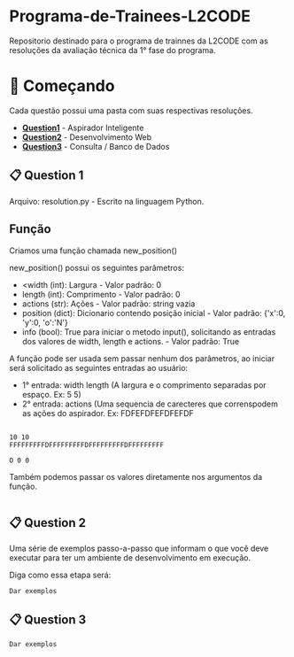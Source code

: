 # Programa-de-Trainees-L2CODE

Repositorio destinado para o programa de trainnes da L2CODE com as resoluções da avaliação técnica da 1° fase do programa.


# 🚀 Começando

Cada questão possui uma pasta com suas respectivas resoluções.

- **[Question1](#-question-1)** - Aspirador Inteligente
- **[Question2](#-question-2)** - Desenvolvimento Web
- **[Question3](#-question-3)** - Consulta / Banco de Dados


📋 Question 1
------------

Arquivo: resolution.py - Escrito na linguagem Python.

Função
------------
Criamos uma função chamada new_position()

new_position() possui os seguintes parâmetros:
- <width (int): Largura - Valor padrão: 0
- length (int): Comprimento - Valor padrão: 0
- actions (str): Ações - Valor padrão: string vazia
- position (dict): Dicionario contendo posição inicial - Valor padrão: {'x':0, 'y':0, 'o':'N'}
- info (bool): True para iniciar o metodo input(), solicitando as entradas dos valores de width, length e actions. - Valor padrão: True

A função pode ser usada sem passar nenhum dos parâmetros, ao iniciar será solicitado as seguintes entradas ao usuário:
- 1° entrada: width length (A largura e o comprimento separadas por espaço. Ex: 5 5)
- 2° entrada: actions (Uma sequencia de carecteres que correnspodem as ações do aspirador. Ex: FDFEFDFEFDFEFDF
```new_position()
```
```#input
10 10
FFFFFFFFFDFFFFFFFFFDFFFFFFFFFDFFFFFFFFF
```
```#output
O 0 0 
```
Também podemos passar os valores diretamente nos argumentos da função.
```new_position(width=5, length=5, actions="FDFEFDFEFDFEFDF", position={'x':0, 'y':0, 'o':'N'}, info=False)
```
📋 Question 2
------------

Uma série de exemplos passo-a-passo que informam o que você deve executar para ter um ambiente de desenvolvimento em execução.

Diga como essa etapa será:

```
Dar exemplos
```
📋 Question 3
------------

```
Dar exemplos
```
